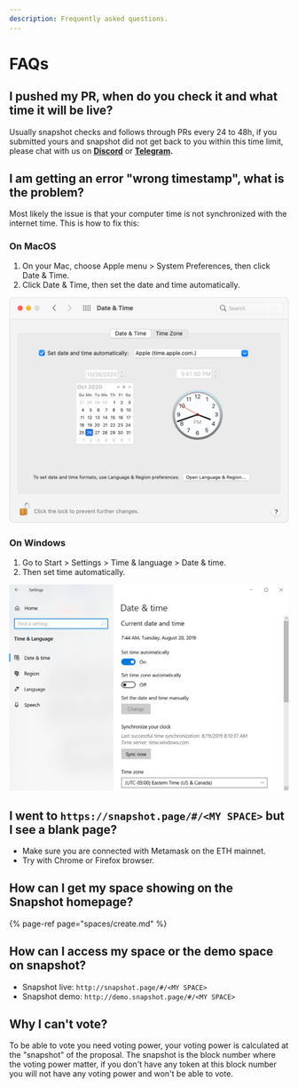 ```yaml
---
description: Frequently asked questions.
---
```


# FAQs

## **I pushed my PR, when do you check it and what time it will be live?**

Usually snapshot checks and follows through PRs every 24 to 48h, if you submitted yours and snapshot did not get back to you within this time limit, please chat with us on [**Discord**](https://discord.gg/dDbNGZe) or [**Telegram**](https://t.me/snapshotlabs)**.**

## **I am getting an error "wrong timestamp", what is the problem?**

Most likely the issue is that your computer time is not synchronized with the internet time. This is how to fix this:

### On MacOS

1. On your Mac, choose Apple menu &gt; System Preferences, then click Date & Time.
2. Click Date & Time, then set the date and time automatically.

![](.gitbook/assets/image%20%286%29%20%281%29.png)

### On Windows

1. Go to Start &gt; Settings &gt; Time & language &gt; Date & time.
2. Then set time automatically.

![](.gitbook/assets/image%20%282%29.png)

## **I went to** `https://snapshot.page/#/<MY SPACE>` **but I see a blank page?**

* Make sure you are connected with Metamask on the ETH mainnet.
* Try with Chrome or Firefox browser.

## **How can I get my space showing on the Snapshot homepage?**

{% page-ref page="spaces/create.md" %}

## **How can I access my space or the demo space on snapshot?**

* Snapshot live: `http://snapshot.page/#/<MY SPACE>`
* Snapshot demo: `http://demo.snapshot.page/#/<MY SPACE>`

## **Why I can't vote?**

To be able to vote you need voting power, your voting power is calculated at the "snapshot" of the proposal. The snapshot is the block number where the voting power matter, if you don't have any token at this block number you will not have any voting power and won't be able to vote.


